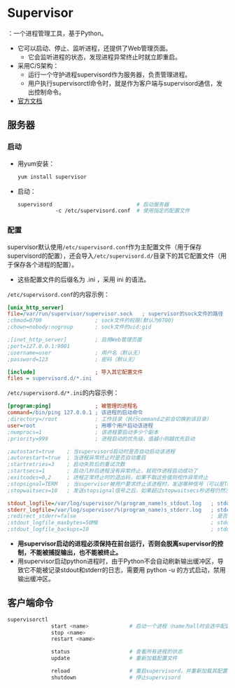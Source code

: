 # Supervisor

：一个进程管理工具，基于Python。
- 它可以启动、停止、监听进程，还提供了Web管理页面。
  - 它会监听进程的状态，发现进程异常终止时就立即重启。
- 采用C/S架构：
  - 运行一个守护进程supervisord作为服务器，负责管理进程。
  - 用户执行supervisorctl命令时，就是作为客户端与supervisord通信，发出控制命令。
- [官方文档](http://supervisord.org/index.html)

## 服务器

### 启动

- 用yum安装：
    ```sh
    yum install supervisor
    ```
- 启动：
    ```sh
    supervisord                           # 启动服务器
                -c /etc/supervisord.conf  # 使用指定的配置文件
    ```

### 配置

supervisor默认使用`/etc/supervisord.conf`作为主配置文件（用于保存supervisord的配置），还会导入`/etc/supervisord.d/`目录下的其它配置文件（用于保存各个进程的配置）。
- 这些配置文件的后缀名为 .ini ，采用 ini 的语法。

`/etc/supervisord.conf`的内容示例：
```ini
[unix_http_server]
file=/var/run/supervisor/supervisor.sock   ; supervisor的sock文件的路径
;chmod=0700                 ; sock文件的权限(默认为0700)
;chown=nobody:nogroup       ; sock文件的uid:gid

;[inet_http_server]         ; 启用Web管理页面
;port=127.0.0.1:9001
;username=user              ; 用户名（默认无）
;password=123               ; 密码（默认无）

[include]                   ; 导入其它配置文件
files = supervisord.d/*.ini
```

`/etc/supervisord.d/*.ini`的内容示例：
```ini
[program:ping]              ; 被管理的进程名
command=/bin/ping 127.0.0.1 ; 该进程的启动命令
;directory=/root            ; 工作目录（执行command之前会切换到该目录）
user=root                   ; 用哪个用户启动该进程
;numprocs=1                 ; 该进程要启动多少个副本
;priority=999               ; 进程启动的优先级，值越小则越优先启动

;autostart=true    ; 当supervisord启动时是否自动启动该进程
;autorestart=true  ; 当进程异常终止时是否自动重启
;startretries=3    ; 启动失败后的重试次数
;startsecs=1       ; 启动几秒后进程没有异常终止，就视作进程启动成功了
;exitcodes=0,2     ; 进程正常终止时的退出码，如果不取这些值则视作异常终止
;stopsignal=TERM   ; 当supervisor被用户要求终止该进程时，发送哪种信号（可以是TERM、HUP、INT、QUIT、KILL、USR1、USR2）
;stopwaitsecs=10   ; 发送stopsignal信号之后，如果超过stopwaitsecs秒进程仍然没终止，则发送SIGKILL信号强制终止

stdout_logfile=/var/log/supervisor/%(program_name)s_stdout.log   ; stdout日志文件的保存路径（该目录需要已存在）
stderr_logfile=/var/log/supervisor/%(program_name)s_stderr.log   ; stderr日志文件的保存路径（该目录需要已存在）
;redirect_stderr=false                                           ; 是否把stderr重定向到stdout
;stdout_logfile_maxbytes=50MB                                    ; stdout日志文件的最大大小，超出则会循环写入，设置成0则不限制大小
;stdout_logfile_backups=10                                       ; stdout日志文件的备份数量。设置成0则不备份
```
- **用supervisor启动的进程必须保持在前台运行，否则会脱离supervisor的控制，不能被捕捉输出，也不能被终止。**
- 用supervisor启动python进程时，由于Python不会自动刷新输出缓冲区，导致它不能被记录stdout和stderr的日志，需要用 python -u 的方式启动，禁用输出缓冲区。

## 客户端命令

```sh
supervisorctl
              start <name>             # 启动一个进程（name为all时会选中配置文件中的所有进程）
              stop <name>
              restart <name>

              status                   # 查看所有进程的状态
              update                   # 重新加载配置文件

              reload                   # 重启supervisord，并重新加载其配置文件
              shutdown                 # 停止supervisord
```
